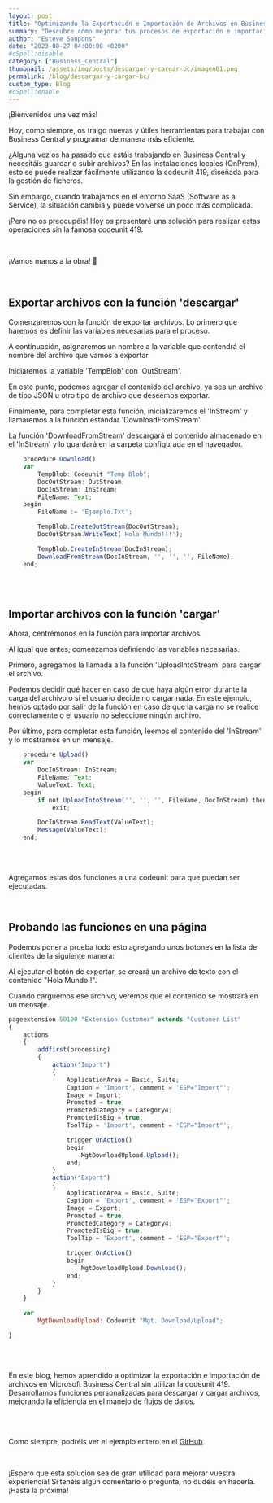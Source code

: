 ```yaml
---
layout: post
title: "Optimizando la Exportación e Importación de Archivos en Business Central"
summary: "Descubre cómo mejorar tus procesos de exportación e importación de archivos en Business Central. Aprende a realizar estas operaciones sin depender de la codeunit 419 y optimiza tus flujos de trabajo en entornos OnPrem y SAS."
author: "Esteve Sanpons"
date: "2023-08-27 04:00:00 +0200"
#cSpell:disable
category: ["Business_Central"]
thumbnail: /assets/img/posts/descargar-y-cargar-bc/imagen01.png
permalink: /blog/descargar-y-cargar-bc/
custom_type: Blog
#cSpell:enable
---
```


¡Bienvenidos una vez más!

Hoy, como siempre, os traigo nuevas y útiles herramientas para trabajar con Business Central y programar de manera más eficiente.

¿Alguna vez os ha pasado que estáis trabajando en Business Central y necesitáis guardar o subir archivos? En las instalaciones locales (OnPrem), esto se puede realizar fácilmente utilizando la codeunit 419, diseñada para la gestión de ficheros.

Sin embargo, cuando trabajamos en el entorno SaaS (Software as a Service), la situación cambia y puede volverse un poco más complicada.

¡Pero no os preocupéis! Hoy os presentaré una solución para realizar estas operaciones sin la famosa codeunit 419.

<br>

¡Vamos manos a la obra! 💪

<br>

## Exportar archivos con la función 'descargar'

Comenzaremos con la función de exportar archivos. Lo primero que haremos es definir las variables necesarias para el proceso.

A continuación, asignaremos un nombre a la variable que contendrá el nombre del archivo que vamos a exportar.

Iniciaremos la variable 'TempBlob' con 'OutStream'.

En este punto, podemos agregar el contenido del archivo, ya sea un archivo de tipo JSON u otro tipo de archivo que deseemos exportar.

Finalmente, para completar esta función, inicializaremos el 'InStream' y llamaremos a la función estándar 'DownloadFromStream'.

La función 'DownloadFromStream' descargará el contenido almacenado en el 'InStream' y lo guardará en la carpeta configurada en el navegador.

```javascript
    procedure Download()
    var
        TempBlob: Codeunit "Temp Blob";
        DocOutStream: OutStream;
        DocInStream: InStream;
        FileName: Text;
    begin
        FileName := 'Ejemplo.Txt';

        TempBlob.CreateOutStream(DocOutStream);
        DocOutStream.WriteText('Hola Mundo!!!');

        TempBlob.CreateInStream(DocInStream);
        DownloadFromStream(DocInStream, '', '', '', FileName);
    end;
```

<br><br>

## Importar archivos con la función 'cargar'

Ahora, centrémonos en la función para importar archivos.

Al igual que antes, comenzamos definiendo las variables necesarias.

Primero, agregamos la llamada a la función 'UploadIntoStream' para cargar el archivo.

Podemos decidir qué hacer en caso de que haya algún error durante la carga del archivo o si el usuario decide no cargar nada. En este ejemplo, hemos optado por salir de la función en caso de que la carga no se realice correctamente o el usuario no seleccione ningún archivo.

Por último, para completar esta función, leemos el contenido del 'InStream' y lo mostramos en un mensaje.

```javascript
    procedure Upload()
    var
        DocInStream: InStream;
        FileName: Text;
        ValueText: Text;
    begin
        if not UploadIntoStream('', '', '', FileName, DocInStream) then
            exit;

        DocInStream.ReadText(ValueText);
        Message(ValueText);
    end;
```

<br><br>

Agregamos estas dos funciones a una codeunit para que puedan ser ejecutadas.

<br>

## Probando las funciones en una página

Podemos poner a prueba todo esto agregando unos botones en la lista de clientes de la siguiente manera:

Al ejecutar el botón de exportar, se creará un archivo de texto con el contenido "Hola Mundo!!".

Cuando carguemos ese archivo, veremos que el contenido se mostrará en un mensaje.

```javascript
pageextension 50100 "Extension Customer" extends "Customer List"
{
    actions
    {
        addfirst(processing)
        {
            action("Import")
            {
                ApplicationArea = Basic, Suite;
                Caption = 'Import', comment = 'ESP="Import"';
                Image = Import;
                Promoted = true;
                PromotedCategory = Category4;
                PromotedIsBig = true;
                ToolTip = 'Import', comment = 'ESP="Import"';

                trigger OnAction()
                begin
                    MgtDownloadUpload.Upload();
                end;
            }
            action("Export")
            {
                ApplicationArea = Basic, Suite;
                Caption = 'Export', comment = 'ESP="Export"';
                Image = Export;
                Promoted = true;
                PromotedCategory = Category4;
                PromotedIsBig = true;
                ToolTip = 'Export', comment = 'ESP="Export"';

                trigger OnAction()
                begin
                    MgtDownloadUpload.Download();
                end;
            }
        }
    }

    var
        MgtDownloadUpload: Codeunit "Mgt. Download/Upload";

}

```

<br><br>

En este blog, hemos aprendido a optimizar la exportación e importación de archivos en Microsoft Business Central sin utilizar la codeunit 419. Desarrollamos funciones personalizadas para descargar y cargar archivos, mejorando la eficiencia en el manejo de flujos de datos.

<br><br>

Como siempre, podréis ver el ejemplo entero en el [GitHub](https://github.com/Esanpons/ejemplos-blog/tree/main/AL/Download_And_Upload)

<br>

¡Espero que esta solución sea de gran utilidad para mejorar vuestra experiencia! Si tenéis algún comentario o pregunta, no dudéis en hacerla. ¡Hasta la próxima!
